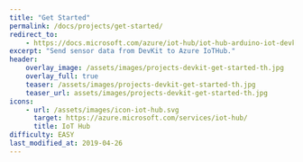```yaml
---
title: "Get Started"
permalink: /docs/projects/get-started/
redirect_to:
    - https://docs.microsoft.com/azure/iot-hub/iot-hub-arduino-iot-devkit-az3166-get-started
excerpt: "Send sensor data from DevKit to Azure IoTHub."
header:
    overlay_image: /assets/images/projects-devkit-get-started-th.jpg
    overlay_full: true
    teaser: /assets/images/projects-devkit-get-started-th.jpg
    teaser_url: assets/images/projects-devkit-get-started-th.jpg
icons:
    - url: /assets/images/icon-iot-hub.svg
      target: https://azure.microsoft.com/services/iot-hub/
      title: IoT Hub
difficulty: EASY
last_modified_at: 2019-04-26
---
```

